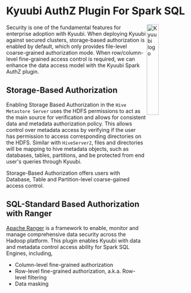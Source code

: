 <!--
 - Licensed to the Apache Software Foundation (ASF) under one or more
 - contributor license agreements.  See the NOTICE file distributed with
 - this work for additional information regarding copyright ownership.
 - The ASF licenses this file to You under the Apache License, Version 2.0
 - (the "License"); you may not use this file except in compliance with
 - the License.  You may obtain a copy of the License at
 -
 -   http://www.apache.org/licenses/LICENSE-2.0
 -
 - Unless required by applicable law or agreed to in writing, software
 - distributed under the License is distributed on an "AS IS" BASIS,
 - WITHOUT WARRANTIES OR CONDITIONS OF ANY KIND, either express or implied.
 - See the License for the specific language governing permissions and
 - limitations under the License.
 -->

# Kyuubi AuthZ Plugin For Spark SQL

<img src="https://svn.apache.org/repos/asf/comdev/project-logos/originals/kyuubi-1.svg" alt="Kyuubi logo" width="25%" align="right" />

Security is one of the fundamental features for enterprise adoption with Kyuubi.
When deploying Kyuubi against secured clusters,
storage-based authorization is enabled by default, which only provides file-level coarse-grained authorization mode.
When row/column-level fine-grained access control is required,
we can enhance the data access model with the Kyuubi Spark AuthZ plugin.


## Storage-Based Authorization

Enabling Storage Based Authorization in the `Hive Metastore Server` uses the HDFS permissions to act as the main source for verification and allows for consistent data and metadata authorization policy.
This allows control over metadata access by verifying if the user has permission to access corresponding directories on the HDFS.
Similar with `HiveServer2`, files and directories will be mapping to hive metadata objects, such as databases, tables, partitions, and be protected from end user's queries through Kyuubi.

Storage-Based Authorization offers users with Database, Table and Partition-level coarse-gained access control.

## SQL-Standard Based Authorization with Ranger

[Apache Ranger](https://ranger.apache.org/) is a framework to enable, monitor and manage comprehensive data security across the Hadoop platform. 
This plugin enables Kyuubi with data and metadata control access ability for Spark SQL Engines, including,

- Column-level fine-grained authorization
- Row-level fine-grained authorization, a.k.a. Row-level filtering
- Data masking
